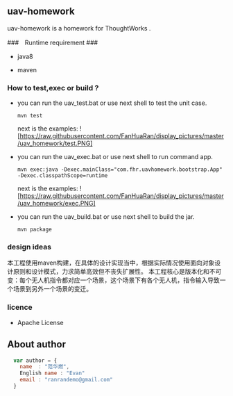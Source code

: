 ##  uav-homework ##

uav-homework is a homework for ThoughtWorks .

###　Runtime requirement ###

* java8

* maven

### How to test,exec or build ? ###

* you can run the uav_test.bat or use next shell to test the unit case.
   ```shell
   mvn test
   ```
   next is the examples:
  ![https://raw.githubusercontent.com/FanHuaRan/display_pictures/master/uav_homework/test.PNG] 

* you can run the uav_exec.bat or use next shell to run command app.
   ```shell
   mvn exec:java -Dexec.mainClass="com.fhr.uavhomework.bootstrap.App" -Dexec.classpathScope=runtime
   ```
    next is the examples:
   ![https://raw.githubusercontent.com/FanHuaRan/display_pictures/master/uav_homework/exec.PNG] 

* you can run the uav_build.bat or use next shell to build the jar.
   ```shell
   mvn package
   ```
  
### design ideas ###
本工程使用maven构建，在具体的设计实现当中，根据实际情况使用面向对象设计原则和设计模式，力求简单高效但不丧失扩展性。
本工程核心是版本化和不可变：每个无人机指令都对应一个场景，这个场景下有各个无人机，指令输入导致一个场景到另外一个场景的变迁。

### licence ###

* Apache License

## About author
```javascript
  var author = {
    name  : "范华燃",
    English name : "Evan"
    email : "ranrandemo@gmail.com"
  }
```


